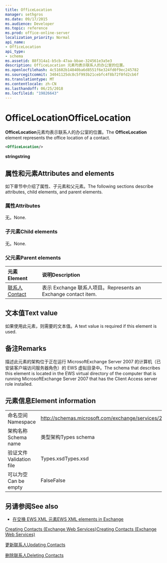 ```yaml
---
title: OfficeLocation
manager: sethgros
ms.date: 09/17/2015
ms.audience: Developer
ms.topic: reference
ms.prod: office-online-server
localization_priority: Normal
api_name:
- OfficeLocation
api_type:
- schema
ms.assetid: 88f314a1-b5cb-47aa-bbae-324561e3a5e3
description: OfficeLocation 元素均表示联系人的办公室的位置。
ms.openlocfilehash: 4c51602b14840ba6d8551f6e324fd0f9ec245782
ms.sourcegitcommit: 34041125dc8c5f993b21cebfc4f8b72f0fd2cb6f
ms.translationtype: MT
ms.contentlocale: zh-CN
ms.lasthandoff: 06/25/2018
ms.locfileid: "19826643"
---
```

# <a name="officelocation"></a><span data-ttu-id="ae8f9-103">OfficeLocation</span><span class="sxs-lookup"><span data-stu-id="ae8f9-103">OfficeLocation</span></span>

<span data-ttu-id="ae8f9-104">**OfficeLocation**元素均表示联系人的办公室的位置。</span><span class="sxs-lookup"><span data-stu-id="ae8f9-104">The **OfficeLocation** element represents the office location of a contact.</span></span> 
  
```xml
<OfficeLocation/>
```

 <span data-ttu-id="ae8f9-105">**string**</span><span class="sxs-lookup"><span data-stu-id="ae8f9-105">**string**</span></span>
## <a name="attributes-and-elements"></a><span data-ttu-id="ae8f9-106">属性和元素</span><span class="sxs-lookup"><span data-stu-id="ae8f9-106">Attributes and elements</span></span>

<span data-ttu-id="ae8f9-107">如下章节中介绍了属性、子元素和父元素。</span><span class="sxs-lookup"><span data-stu-id="ae8f9-107">The following sections describe attributes, child elements, and parent elements.</span></span>
  
### <a name="attributes"></a><span data-ttu-id="ae8f9-108">属性</span><span class="sxs-lookup"><span data-stu-id="ae8f9-108">Attributes</span></span>

<span data-ttu-id="ae8f9-109">无。</span><span class="sxs-lookup"><span data-stu-id="ae8f9-109">None.</span></span>
  
### <a name="child-elements"></a><span data-ttu-id="ae8f9-110">子元素</span><span class="sxs-lookup"><span data-stu-id="ae8f9-110">Child elements</span></span>

<span data-ttu-id="ae8f9-111">无。</span><span class="sxs-lookup"><span data-stu-id="ae8f9-111">None.</span></span>
  
### <a name="parent-elements"></a><span data-ttu-id="ae8f9-112">父元素</span><span class="sxs-lookup"><span data-stu-id="ae8f9-112">Parent elements</span></span>

|<span data-ttu-id="ae8f9-113">**元素**</span><span class="sxs-lookup"><span data-stu-id="ae8f9-113">**Element**</span></span>|<span data-ttu-id="ae8f9-114">**说明**</span><span class="sxs-lookup"><span data-stu-id="ae8f9-114">**Description**</span></span>|
|:-----|:-----|
|[<span data-ttu-id="ae8f9-115">联系人</span><span class="sxs-lookup"><span data-stu-id="ae8f9-115">Contact</span></span>](contact.md) <br/> |<span data-ttu-id="ae8f9-116">表示 Exchange 联系人项目。</span><span class="sxs-lookup"><span data-stu-id="ae8f9-116">Represents an Exchange contact item.</span></span>  <br/> |
   
## <a name="text-value"></a><span data-ttu-id="ae8f9-117">文本值</span><span class="sxs-lookup"><span data-stu-id="ae8f9-117">Text value</span></span>

<span data-ttu-id="ae8f9-118">如果使用此元素，则需要的文本值。</span><span class="sxs-lookup"><span data-stu-id="ae8f9-118">A text value is required if this element is used.</span></span>
  
## <a name="remarks"></a><span data-ttu-id="ae8f9-119">备注</span><span class="sxs-lookup"><span data-stu-id="ae8f9-119">Remarks</span></span>

<span data-ttu-id="ae8f9-120">描述此元素的架构位于正在运行 MicrosoftExchange Server 2007 的计算机（已安装客户端访问服务器角色）的 EWS 虚拟目录中。</span><span class="sxs-lookup"><span data-stu-id="ae8f9-120">The schema that describes this element is located in the EWS virtual directory of the computer that is running MicrosoftExchange Server 2007 that has the Client Access server role installed.</span></span>
  
## <a name="element-information"></a><span data-ttu-id="ae8f9-121">元素信息</span><span class="sxs-lookup"><span data-stu-id="ae8f9-121">Element information</span></span>

|||
|:-----|:-----|
|<span data-ttu-id="ae8f9-122">命名空间</span><span class="sxs-lookup"><span data-stu-id="ae8f9-122">Namespace</span></span>  <br/> |http://schemas.microsoft.com/exchange/services/2006/types  <br/> |
|<span data-ttu-id="ae8f9-123">架构名称</span><span class="sxs-lookup"><span data-stu-id="ae8f9-123">Schema name</span></span>  <br/> |<span data-ttu-id="ae8f9-124">类型架构</span><span class="sxs-lookup"><span data-stu-id="ae8f9-124">Types schema</span></span>  <br/> |
|<span data-ttu-id="ae8f9-125">验证文件</span><span class="sxs-lookup"><span data-stu-id="ae8f9-125">Validation file</span></span>  <br/> |<span data-ttu-id="ae8f9-126">Types.xsd</span><span class="sxs-lookup"><span data-stu-id="ae8f9-126">Types.xsd</span></span>  <br/> |
|<span data-ttu-id="ae8f9-127">可以为空</span><span class="sxs-lookup"><span data-stu-id="ae8f9-127">Can be empty</span></span>  <br/> |<span data-ttu-id="ae8f9-128">False</span><span class="sxs-lookup"><span data-stu-id="ae8f9-128">False</span></span>  <br/> |
   
## <a name="see-also"></a><span data-ttu-id="ae8f9-129">另请参阅</span><span class="sxs-lookup"><span data-stu-id="ae8f9-129">See also</span></span>



- [<span data-ttu-id="ae8f9-130">在交换 EWS XML 元素</span><span class="sxs-lookup"><span data-stu-id="ae8f9-130">EWS XML elements in Exchange</span></span>](ews-xml-elements-in-exchange.md)


[<span data-ttu-id="ae8f9-131">Creating Contacts (Exchange Web Services)</span><span class="sxs-lookup"><span data-stu-id="ae8f9-131">Creating Contacts (Exchange Web Services)</span></span>](http://msdn.microsoft.com/library/4845917e-70d1-481c-bbd7-011ec6571789%28Office.15%29.aspx)
  
[<span data-ttu-id="ae8f9-132">更新联系人</span><span class="sxs-lookup"><span data-stu-id="ae8f9-132">Updating Contacts</span></span>](http://msdn.microsoft.com/library/9a865953-b94a-4229-b632-2dee433314be%28Office.15%29.aspx)
  
[<span data-ttu-id="ae8f9-133">删除联系人</span><span class="sxs-lookup"><span data-stu-id="ae8f9-133">Deleting Contacts</span></span>](http://msdn.microsoft.com/library/fcc3dc84-cd3e-455e-a1a7-ae6921c9b588%28Office.15%29.aspx)

